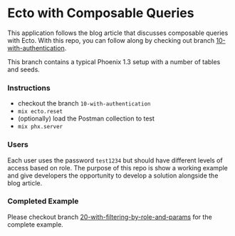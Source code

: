 # Ecto with Composable Queries

This application follows the blog article that discusses composable queries with Ecto. With this repo, you can follow along by checking out branch [10-with-authentication](https://github.com/rbeene/ecto_example/tree/10-with-authentication). 

This branch contains a typical Phoenix 1.3 setup with a number of tables and seeds. 

### Instructions

  * checkout the branch `10-with-authentication`
  * `mix ecto.reset`
  * (optionally) load the Postman collection to test
  * `mix phx.server`

### Users

Each user uses the password `test1234` but should have different levels of access based on role. The purpose of this repo is show a working example and give developers the opportunity to develop a solution alongside the blog article.

### Completed Example

Please checkout branch [20-with-filtering-by-role-and-params](https://github.com/rbeene/ecto_example/tree/20-with-filtering-by-role-and-params) for the complete example.
